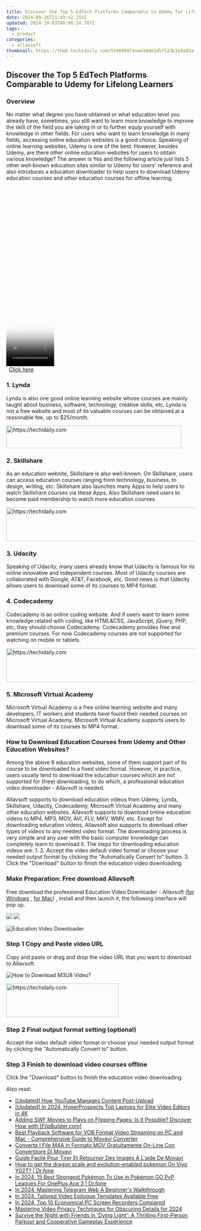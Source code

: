 ```yaml
---
title: Discover the Top 5 EdTech Platforms Comparable to Udemy for Lifelong Learners
date: 2024-09-26T21:43:52.155Z
updated: 2024-10-03T00:08:24.787Z
tags:
  - product
categories:
  - allavsoft
thumbnail: https://thmb.techidaily.com/55968897eeae10de1d5f523b1b9a82af3b28230cb64c488e57f8a46fc7ba58f0.jpg
---
```


## Discover the Top 5 EdTech Platforms Comparable to Udemy for Lifelong Learners

### Overview

No matter what degree you have obtained or what education level you already have, sometimes, you still want to learn more knowledge to improve the skill of the field you are taking in or to further equip yourself with knowledge in other fields. For users who want to learn knowledge in many fields, accessing online education websites is a good choice. Speaking of online learning websites, Udemy is one of the best. However, besides Udemy, are there other online education websites for users to obtain various knowledge? The answer is Yes and the following article just lists 5 other well-known education sites similar to Udemy for users' reference and also introduces a education downloader to help users to download Udemy education courses and other education courses for offline learning.

<!-- affiliate ads begin -->
<span id="1977028">
					<video width="128" height="480" style="cursor:pointer"
           poster="//a.impactradius-go.com/display-clicktoplayimage/1977028.png"
           onclick="if(!this.playClicked){this.play();this.setAttribute('controls',true);this.playClicked=true;}">
	   <source src="//a.impactradius-go.com/display-ad/22993-1977028">
	   <img src="//a.impactradius-go.com/display-clicktoplayimage/1977028.png" style="border: none; height: 100%; width: 100%; object-fit: contain">
	</video>
	<div style="width:80px;text-align:center"><a href="javascript:window.open(decodeURIComponent('https%3A%2F%2Fhomestyler.sjv.io%2Fc%2F5597632%2F1977028%2F22993'), '_blank');void(0);">Click here</a></div>
</span>
<img height="0" width="0" src="https://imp.pxf.io/i/5597632/1977028/22993" style="position:absolute;visibility:hidden;" border="0" />
<!-- affiliate ads end -->

### 1\. Lynda

Lynda is also one good online learning website whose courses are mainly taught about business, software, technology, creative skills, etc. Lynda is not a free website and most of its valuable courses can be obtained at a reasonable fee, up to $25/month.

<!-- affiliate ads begin -->
<a href="https://aligracehair.sjv.io/c/5597632/2135360/19272" target="_top" id="2135360">
  <img src="//a.impactradius-go.com/display-ad/19272-2135360" border="0" alt="https://techidaily.com" width="468" height="60"/>
</a>
<img height="0" width="0" src="https://aligracehair.sjv.io/i/5597632/2135360/19272" style="position:absolute;visibility:hidden;" border="0" />
<!-- affiliate ads end -->

### 2\. Skillshare

As an education website, Skillshare is also well-known. On Skillshare, users can access education courses ranging from technology, business, to design, writing, etc. Skillshare also launches many Apps to help users to watch Skillshare courses via these Apps. Also Skillshare need users to become paid membership to watch more education courses.

<!-- affiliate ads begin -->
<a href="https://unicoeye.pxf.io/c/5597632/2134244/18498" target="_top" id="2134244">
  <img src="//a.impactradius-go.com/display-ad/18498-2134244" border="0" alt="https://techidaily.com" width="728" height="90"/>
</a>
<img height="0" width="0" src="https://unicoeye.pxf.io/i/5597632/2134244/18498" style="position:absolute;visibility:hidden;" border="0" />
<!-- affiliate ads end -->

### 3\. Udacity

Speaking of Udacity, many users already know that Udacity is famous for its online innovative and independent courses. Most of Udacity courses are collaborated with Google, AT&T, Facebook, etc. Good news is that Udacity allows users to download some of its courses to MP4 format.

### 4\. Codecademy

Codecademy is an online coding website. And if users want to learn some knowledge related with coding, like HTML&CSS, JavaScript, jQuery, PHP, etc, they should choose Codecademy. Codecademy provides free and premium courses. For now Codecademy courses are not supported for watching on mobile or tablets.

<!-- affiliate ads begin -->
<a href="https://appsumo.8odi.net/c/5597632/2144279/7443" target="_top" id="2144279">
  <img src="//a.impactradius-go.com/display-ad/7443-2144279" border="0" alt="https://techidaily.com" width="728" height="90"/>
</a>
<img height="0" width="0" src="https://appsumo.8odi.net/i/5597632/2144279/7443" style="position:absolute;visibility:hidden;" border="0" />
<!-- affiliate ads end -->

### 5\. Microsoft Virtual Academy

Microsoft Virtual Academy is a free online learning website and many developers, IT workers and students have found their needed courses on Microsoft Virtual Academy. Microsoft Virtual Academy supports users to download some of its courses to MP4 format.

### How to Download Education Courses from Udemy and Other Education Websites?

Among the above 6 education websites, some of them support part of its course to be downloaded to a fixed video format. However, in practice, users usually tend to download the education courses which are not supported for (free) downloading, to do which, a professional education video downloader - Allavsoft is needed.

Allavsoft supports to download education videos from Udemy, Lynda, Skillshare, Udacity, Codecademy, Microsoft Virtual Academy and many other education websites. Allavsoft supports to download online education videos to MP4, MP3, MOV, AVI, FLV, MKV, WMV, etc. Except for downloading education videos, Allavsoft also supports to download other types of videos to any needed video format. The downloading process is very simple and any user with the basic computer knowledge can completely learn to download it. The steps for downloading education videos are: 1\. 2\. Accept the video default video format or choose your needed output format by clicking the "Automatically Convert to" button. 3\. Click the "Download" button to finish the education video downloading.

### Make Preparation: Free download Allavsoft

Free download the professional Education Video Downloader - Allavsoft ([for Windows](https://tools.techidaily.com/allavsoft/products/) , [for Mac](https://tools.techidaily.com/allavsoft/products/)) , install and then launch it, the following interface will pop up.

[![](https://www.allavsoft.com/how-to/../images/how-to/free-download-win.jpg)](https://tools.techidaily.com/allavsoft/products/) [![](https://www.allavsoft.com/how-to/../images/how-to/free-download-mac.jpg)](https://tools.techidaily.com/allavsoft/products/)

![Education Video Downloader](https://www.allavsoft.com/how-to/../images/allavsoft/screen-shot-600.jpg)

### Step 1 Copy and Paste video URL

Copy and paste or drag and drop the video URL that you want to download to Allavsoft.

![How to Download M3U8 Video?](https://www.allavsoft.com/how-to/../images/how-to/download-rtmp-video/download-rtmp-video.jpg)

<!-- affiliate ads begin -->
<a href="https://aligracehair.sjv.io/c/5597632/1959759/19272" target="_top" id="1959759">
  <img src="//a.impactradius-go.com/display-ad/19272-1959759" border="0" alt="https://techidaily.com" width="300" height="90"/>
</a>
<img height="0" width="0" src="https://aligracehair.sjv.io/i/5597632/1959759/19272" style="position:absolute;visibility:hidden;" border="0" />
<!-- affiliate ads end -->

### Step 2 Final output format setting (optional)

Accept the video default video format or choose your needed output format by clicking the "Automatically Convert to" button.

### Step 3 Finish to download video courses offline

Click the "Download" button to finish the education video downloading.

<ins class="adsbygoogle"
     style="display:block"
     data-ad-format="autorelaxed"
     data-ad-client="ca-pub-7571918770474297"
     data-ad-slot="1223367746"></ins>

<ins class="adsbygoogle"
     style="display:block"
     data-ad-client="ca-pub-7571918770474297"
     data-ad-slot="8358498916"
     data-ad-format="auto"
     data-full-width-responsive="true"></ins>

<span class="atpl-alsoreadstyle">Also read:</span>
<div><ul>
<li><a href="https://facebook-video-footage.techidaily.com/updated-how-youtube-manages-content-post-upload/"><u>[Updated] How YouTube Manages Content Post-Upload</u></a></li>
<li><a href="https://fox-hovers.techidaily.com/updated-in-2024-hyperprospects-top-laptops-for-elite-video-editors-in-4k/"><u>[Updated] In 2024, HyperProspects Top Laptops for Elite Video Editors in 4K</u></a></li>
<li><a href="https://win-comparisons.techidaily.com/adding-swf-movies-to-plays-on-flipping-pages-is-it-possible-discover-how-with-flipbuildercom/"><u>Adding SWF Movies to Plays on Flipping Pages: Is It Possible? Discover How with [FlipBuilder.com]</u></a></li>
<li><a href="https://win-comparisons.techidaily.com/best-playback-software-for-vob-format-video-streaming-on-pc-and-mac-comprehensive-guide-to-movavi-converter/"><u>Best Playback Software for VOB Format Video Streaming on PC and Mac - Comprehensive Guide to Movavi Converter</u></a></li>
<li><a href="https://win-comparisons.techidaily.com/converte-i-file-m4a-in-formato-mov-gratuitamente-on-line-con-convertitore-di-movavi/"><u>Converte I File M4A in Formato MOV Gratuitamente On-Line Con Convertitore Di Movavi</u></a></li>
<li><a href="https://win-comparisons.techidaily.com/guide-facile-pour-tirer-et-retourner-des-images-a-laide-de-movavi/"><u>Guide Facile Pour Tirer Et Retourner Des Images À L'aide De Movavi</u></a></li>
<li><a href="https://change-location.techidaily.com/how-to-get-the-dragon-scale-and-evolution-enabled-pokemon-on-vivo-y02t-drfone-by-drfone-virtual-android/"><u>How to get the dragon scale and evolution-enabled pokemon On Vivo Y02T? | Dr.fone</u></a></li>
<li><a href="https://android-pokemon-go.techidaily.com/in-2024-15-best-strongest-pokemon-to-use-in-pokemon-go-pvp-leagues-for-oneplus-ace-3-drfone-by-drfone-virtual-android/"><u>In 2024, 15 Best Strongest Pokémon To Use in Pokémon GO PvP Leagues For OnePlus Ace 3 | Dr.fone</u></a></li>
<li><a href="https://extra-guidance.techidaily.com/in-2024-mastering-telegram-web-a-beginners-walkthrough/"><u>In 2024, Mastering Telegram Web A Beginner's Walkthrough</u></a></li>
<li><a href="https://some-skills.techidaily.com/in-2024-tailored-video-epilogue-templates-available-free/"><u>In 2024, Tailored Video Epilogue Templates Available Free</u></a></li>
<li><a href="https://video-capture.techidaily.com/in-2024-top-10-economical-pc-screen-recorders-compared/"><u>In 2024, Top 10 Economical PC Screen Recorders Compared</u></a></li>
<li><a href="https://desktop-recording.techidaily.com/mastering-video-privacy-techniques-for-obscuring-details-for-2024/"><u>Mastering Video Privacy Techniques for Obscuring Details for 2024</u></a></li>
<li><a href="https://buynow-marvelous.techidaily.com/1723064964936-survive-the-night-with-friends-in-dying-light-a-thrilling-first-person-parkour-and-cooperative-gameplay-experience/"><u>Survive the Night with Friends in 'Dying Light': A Thrilling First-Person Parkour and Cooperative Gameplay Experience</u></a></li>
</ul></div>

